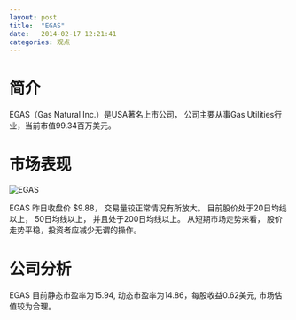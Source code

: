 ```yaml
---
layout: post
title:  "EGAS"
date:   2014-02-17 12:21:41
categories: 观点
---
```


# 简介
EGAS（Gas Natural Inc.）是USA著名上市公司，
公司主要从事Gas Utilities行业，当前市值99.34百万美元。

# 市场表现

![EGAS](http://finviz.com/chart.ashx?t=EGAS&ty=c&ta=1&p=d&s=l)

EGAS 昨日收盘价 $9.88，
交易量较正常情况有所放大。
目前股价处于20日均线以上，
50日均线以上，
并且处于200日均线以上。
从短期市场走势来看，
股价走势平稳，投资者应减少无谓的操作。

# 公司分析
EGAS 目前静态市盈率为15.94, 动态市盈率为14.86，每股收益0.62美元,
市场估值较为合理。

